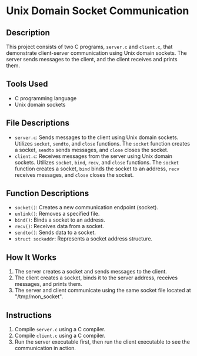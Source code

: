 # Unix Domain Socket Communication

## Description

This project consists of two C programs, `server.c` and `client.c`, that demonstrate client-server communication using Unix domain sockets. The server sends messages to the client, and the client receives and prints them.

## Tools Used

- C programming language
- Unix domain sockets

## File Descriptions

- `server.c`: Sends messages to the client using Unix domain sockets. Utilizes `socket`, `sendto`, and `close` functions. The `socket` function creates a socket, `sendto` sends messages, and `close` closes the socket.
- `client.c`: Receives messages from the server using Unix domain sockets. Utilizes `socket`, `bind`, `recv`, and `close` functions. The `socket` function creates a socket, `bind` binds the socket to an address, `recv` receives messages, and `close` closes the socket.

## Function Descriptions

- `socket()`: Creates a new communication endpoint (socket).
- `unlink()`: Removes a specified file.
- `bind()`: Binds a socket to an address.
- `recv()`: Receives data from a socket.
- `sendto()`: Sends data to a socket.
- `struct sockaddr`: Represents a socket address structure.

## How It Works

1. The server creates a socket and sends messages to the client.
2. The client creates a socket, binds it to the server address, receives messages, and prints them.
3. The server and client communicate using the same socket file located at "/tmp/mon_socket".

## Instructions

1. Compile `server.c` using a C compiler.
2. Compile `client.c` using a C compiler.
3. Run the server executable first, then run the client executable to see the communication in action.
